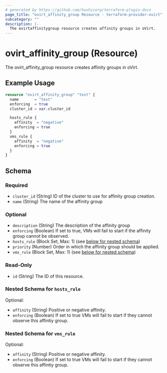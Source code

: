 ```yaml
---
# generated by https://github.com/hashicorp/terraform-plugin-docs
page_title: "ovirt_affinity_group Resource - terraform-provider-ovirt"
subcategory: ""
description: |-
  The ovirtaffinitygroup resource creates affinity groups in oVirt.
---
```


# ovirt_affinity_group (Resource)

The ovirt_affinity_group resource creates affinity groups in oVirt.

## Example Usage

```terraform
resource "ovirt_affinity_group" "test" {
  name       = "test"
  enforcing  = true
  cluster_id = var.cluster_id

  hosts_rule {
    affinity  = "negative"
    enforcing = true
  }
  vms_rule {
    affinity  = "negative"
    enforcing = true
  }
}
```

<!-- schema generated by tfplugindocs -->
## Schema

### Required

- `cluster_id` (String) ID of the cluster to use for affinity group creation.
- `name` (String) The name of the affinity group

### Optional

- `description` (String) The description of the affinity group
- `enforcing` (Boolean) If set to true, VMs will fail to start if the affinity group cannot be observed.
- `hosts_rule` (Block Set, Max: 1) (see [below for nested schema](#nestedblock--hosts_rule))
- `priority` (Number) Order in which the affinity group should be applied.
- `vms_rule` (Block Set, Max: 1) (see [below for nested schema](#nestedblock--vms_rule))

### Read-Only

- `id` (String) The ID of this resource.

<a id="nestedblock--hosts_rule"></a>
### Nested Schema for `hosts_rule`

Optional:

- `affinity` (String) Positive or negative affinity.
- `enforcing` (Boolean) If set to true VMs will fail to start if they cannot observe this affintiy group.


<a id="nestedblock--vms_rule"></a>
### Nested Schema for `vms_rule`

Optional:

- `affinity` (String) Positive or negative affinity.
- `enforcing` (Boolean) If set to true VMs will fail to start if they cannot observe this affintiy group.


